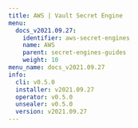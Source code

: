 ```yaml
---
title: AWS | Vault Secret Engine
menu:
  docs_v2021.09.27:
    identifier: aws-secret-engines
    name: AWS
    parent: secret-engines-guides
    weight: 10
menu_name: docs_v2021.09.27
info:
  cli: v0.5.0
  installer: v2021.09.27
  operator: v0.5.0
  unsealer: v0.5.0
  version: v2021.09.27
---
```


